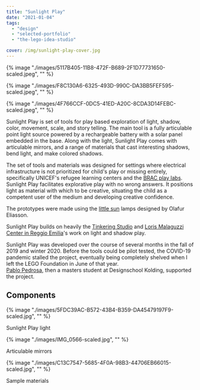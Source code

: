 ```yaml
---
title: "Sunlight Play"
date: "2021-01-04"
tags: 
  - "design"
  - "selected-portfolio"
  - "the-lego-idea-studio"

cover: /img/sunlight-play-cover.jpg
---
```


<style>
  .gallery img {
    width: 50%;
    display: grid;
    grid-template-columns: repeat(auto-fill, minmax(17em, 1fr));
    grid-gap: 2em;
    align-items: center; /* Optional: to center items horizontally */
  }
</style>

<div class="gallery">
{% image "./images/5117B405-11B8-472F-B689-2F1D77731650-scaled.jpeg", "" %}

{% image "./images/F8C130A6-6325-493D-990C-DA3BB5FEF595-scaled.jpeg", "" %}

{% image "./images/4F766CCF-0DC5-41ED-A20C-8CDA3D14FEBC-scaled.jpeg", "" %}
</div>

Sunlight Play is set of tools for play based exploration of light, shadow, color, movement, scale, and story telling. The main tool is a fully articulable point light source powered by a rechargeable battery with a solar panel embedded in the base. Along with the light, Sunlight Play comes with articulable mirrors, and a range of materials that cast interesting shadows, bend light, and make colored shadows.

The set of tools and materials was designed for settings where electrical infrastructure is not prioritized for child's play or missing entirely, specifically UNICEF's refugee learning centers and the [BRAC play labs](https://hundred.org/en/innovations/brac-remote-play-labs). Sunlight Play facilitates explorative play with no wrong answers. It positions light as material with which to be creative, situating the child as a competent user of the medium and developing creative confidence.

The prototypes were made using the [little sun](https://littlesun.com/about/) lamps designed by Olafur Eliasson.

Sunlight Play builds on heavily the [Tinkering Studio](https://www.exploratorium.edu/tinkering/projects/light-play) and [Loris Malaguzzi Center in Reggio Emilia](https://www.reggiochildren.it/en/ateliers/ray-of-light-atelier/)'s work on light and shadow play.

Sunlight Play was developed over the course of several months in the fall of 2019 and winter 2020. Before the tools could be pilot tested, the COVID-19 pandemic stalled the project, eventually being completely shelved when I left the LEGO Foundation in June of that year.  
[Pablo Pedrosa](https://pabloandrespedrosa.myportfolio.com/), then a masters student at Designschool Kolding, supported the project.  
  

## Components

{% image "./images/5FDC39AC-B572-43B4-B359-DA45479197F9-scaled.jpg", "" %}

Sunlight Play light

{% image "./images/IMG_0566-scaled.jpg", "" %}

Articulable mirrors

{% image "./images/C13C7547-5685-4F0A-98B3-44706EB66015-scaled.jpg", "" %}

Sample materials
